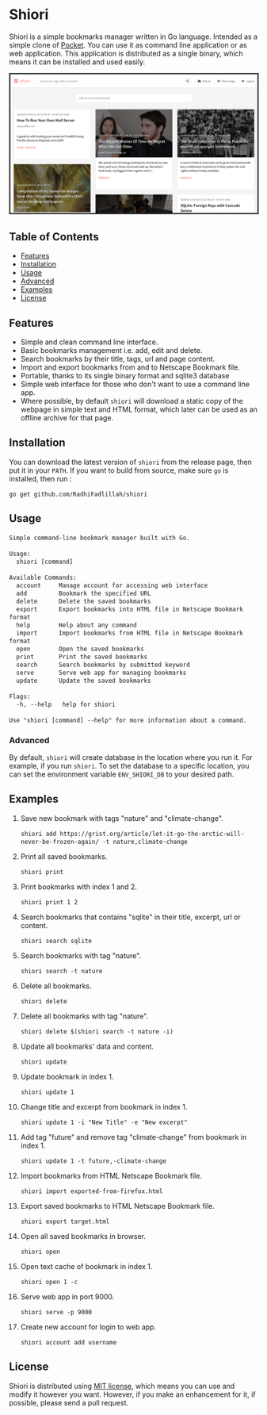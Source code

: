 # Shiori

Shiori is a simple bookmarks manager written in Go language. Intended as a simple clone of [Pocket](https://getpocket.com//). You can use it as command line application or as web application. This application is distributed as a single binary, which means it can be installed and used easily.

![Screenshot](https://raw.githubusercontent.com/RadhiFadlillah/shiori/master/screenshot.png)

## Table of Contents

- [Features](#features)
- [Installation](#installation)
- [Usage](#usage)
- [Advanced](#advanced)
- [Examples](#examples)
- [License](#license)

## Features

- Simple and clean command line interface.
- Basic bookmarks management i.e. add, edit and delete.
- Search bookmarks by their title, tags, url and page content.
- Import and export bookmarks from and to Netscape Bookmark file.
- Portable, thanks to its single binary format and sqlite3 database
- Simple web interface for those who don't want to use a command line app.
- Where possible, by default `shiori` will download a static copy of the webpage in simple text and HTML format, which later can be used as an offline archive for that page.

## Installation

You can download the latest version of `shiori` from the release page, then put it in your `PATH`. If you want to build from source, make sure `go` is installed, then run :

```
go get github.com/RadhiFadlillah/shiori
```

## Usage

```
Simple command-line bookmark manager built with Go.

Usage:
  shiori [command]

Available Commands:
  account     Manage account for accessing web interface
  add         Bookmark the specified URL
  delete      Delete the saved bookmarks
  export      Export bookmarks into HTML file in Netscape Bookmark format
  help        Help about any command
  import      Import bookmarks from HTML file in Netscape Bookmark format
  open        Open the saved bookmarks
  print       Print the saved bookmarks
  search      Search bookmarks by submitted keyword
  serve       Serve web app for managing bookmarks
  update      Update the saved bookmarks

Flags:
  -h, --help   help for shiori

Use "shiori [command] --help" for more information about a command.
```

### Advanced

By default, `shiori` will create database in the location where you run it. For example, if you run `shiori`. To set the database to a specific location, you can set the environment variable `ENV_SHIORI_DB` to your desired path. 

## Examples

1. Save new bookmark with tags "nature" and "climate-change".

   ```
   shiori add https://grist.org/article/let-it-go-the-arctic-will-never-be-frozen-again/ -t nature,climate-change
   ```

2. Print all saved bookmarks.

   ```
   shiori print
   ```

2. Print bookmarks with index 1 and 2.

   ```
   shiori print 1 2
   ```

3. Search bookmarks that contains "sqlite" in their title, excerpt, url or content.

   ```
   shiori search sqlite
   ```

4. Search bookmarks with tag "nature".

   ```
   shiori search -t nature
   ```

5. Delete all bookmarks.

   ```
   shiori delete
   ```

6. Delete all bookmarks with tag "nature".

   ```
   shiori delete $(shiori search -t nature -i)
   ```

7. Update all bookmarks' data and content.

   ```
   shiori update
   ```

8. Update bookmark in index 1.

   ```
   shiori update 1
   ```

9. Change title and excerpt from bookmark in index 1.

   ```
   shiori update 1 -i "New Title" -e "New excerpt"
   ```

10. Add tag "future" and remove tag "climate-change" from bookmark in index 1.

    ```
    shiori update 1 -t future,-climate-change
    ```

11. Import bookmarks from HTML Netscape Bookmark file.

    ```
    shiori import exported-from-firefox.html
    ```

12. Export saved bookmarks to HTML Netscape Bookmark file.

    ```
    shiori export target.html
    ```

13. Open all saved bookmarks in browser.

    ```
    shiori open
    ```

14. Open text cache of bookmark in index 1.

    ```
    shiori open 1 -c
    ```

15. Serve web app in port 9000.

    ```
    shiori serve -p 9000
    ```

16. Create new account for login to web app.

    ```
    shiori account add username
    ```

## License

Shiori is distributed using [MIT license](https://choosealicense.com/licenses/mit/), which means you can use and modify it however you want. However, if you make an enhancement for it, if possible, please send a pull request.
